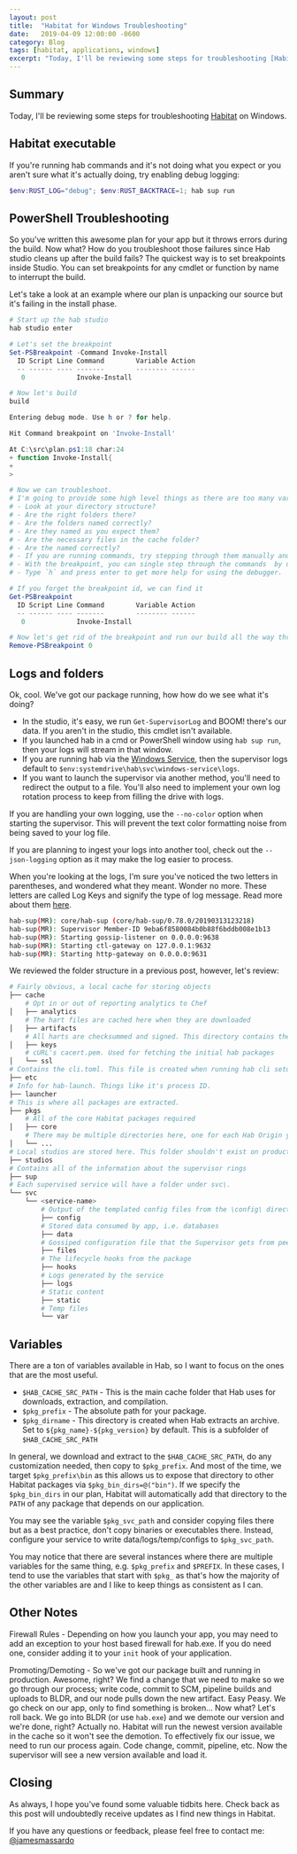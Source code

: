 ```yaml
---
layout: post
title:  "Habitat for Windows Troubleshooting"
date:   2019-04-09 12:00:00 -0600
category: Blog
tags: [habitat, applications, windows]
excerpt: "Today, I'll be reviewing some steps for troubleshooting [Habitat](https://www.habitat.sh) on Windows."
---
```

## Summary

Today, I'll be reviewing some steps for troubleshooting [Habitat](https://www.habitat.sh) on Windows.

## Habitat executable

If you're running hab commands and it's not doing what you expect or you aren't sure what it's actually doing, try enabling debug logging:

``` PowerShell
$env:RUST_LOG="debug"; $env:RUST_BACKTRACE=1; hab sup run
```

## PowerShell Troubleshooting

So you've written this awesome plan for your app but it throws errors during the build. Now what? How do you troubleshoot those failures since Hab studio cleans up after the build fails? The quickest way is to set breakpoints inside Studio. You can set breakpoints for any cmdlet or function by name to interrupt the build.

Let's take a look at an example where our plan is unpacking our source but it's failing in the install phase.

``` PowerShell
# Start up the hab studio
hab studio enter

# Let's set the breakpoint
Set-PSBreakpoint -Command Invoke-Install
  ID Script Line Command        Variable Action
  -- ------ ---- -------        -------- ------
   0             Invoke-Install

# Now let's build
build

Entering debug mode. Use h or ? for help.

Hit Command breakpoint on 'Invoke-Install'

At C:\src\plan.ps1:18 char:24
+ function Invoke-Install{
+
>

# Now we can troubleshoot.
# I'm going to provide some high level things as there are too many variations to get specific here.
# - Look at your directory structure?
# - Are the right folders there?
# - Are the folders named correctly?
# - Are they named as you expect them?
# - Are the necessary files in the cache folder?
# - Are the named correctly?
# - If you are running commands, try stepping through them manually and review the output.
# - With the breakpoint, you can single step through the commands  by using the `StepInto` option.
# - Type `h` and press enter to get more help for using the debugger.
```

```PowerShell
# If you forget the breakpoint id, we can find it
Get-PSBreakpoint
  ID Script Line Command        Variable Action
  -- ------ ---- -------        -------- ------
   0             Invoke-Install

# Now let's get rid of the breakpoint and run our build all the way through
Remove-PSBreakpoint 0
```

## Logs and folders

Ok, cool. We've got our package running, how how do we see what it's doing?

* In the studio, it's easy, we run `Get-SupervisorLog` and BOOM! there's our data. If you aren't in the studio, this cmdlet isn't available.
* If you launched hab in a cmd or PowerShell window using `hab sup run`, then your logs will stream in that window.
* If you are running hab via the [Windows Service](https://github.com/habitat-sh/habitat/tree/master/components/windows-service), then the supervisor logs default to `$env:systemdrive\hab\svc\windows-service\logs`.
* If you want to launch the supervisor via another method, you'll need to redirect the output to a file. You'll also need to implement your own log rotation process to keep from filling the drive with logs.

If you are handling your own logging, use the `--no-color` option when starting the supervisor. This will prevent the text color formatting noise from being saved to your log file.

If you are planning to ingest your logs into another tool, check out the `--json-logging` option as it may make the log easier to process.

When you're looking at the logs, I'm sure you've noticed the two letters in parentheses, and wondered what they meant. Wonder no more. These letters are called Log Keys and signify the type of log message. Read more about them [here](https://www.habitat.sh/docs/reference/#sup-log-keys).

``` bash
hab-sup(MR): core/hab-sup (core/hab-sup/0.78.0/20190313123218)
hab-sup(MR): Supervisor Member-ID 9eba6f8580084b0b88f6bddb008e1b13
hab-sup(MR): Starting gossip-listener on 0.0.0.0:9638
hab-sup(MR): Starting ctl-gateway on 127.0.0.1:9632
hab-sup(MR): Starting http-gateway on 0.0.0.0:9631
```

We reviewed the folder structure in a previous post, however, let's review:

``` bash
# Fairly obvious, a local cache for storing objects
├── cache
    # Opt in or out of reporting analytics to Chef
│   ├── analytics
    # The hart files are cached here when they are downloaded
│   ├── artifacts
    # All harts are checksummed and signed. This directory contains the public keys used to validate those signatures
│   ├── keys
    # cURL's cacert.pem. Used for fetching the initial hab packages
│   └── ssl
# Contains the cli.toml. This file is created when running hab cli setup
├── etc
# Info for hab-launch. Things like it's process ID.
├── launcher
# This is where all packages are extracted.
├── pkgs
    # All of the core Habitat packages required
│   ├── core
    # There may be multiple directories here, one for each Hab Origin you use/depend on.
│   └── ...
# Local studios are stored here. This folder shouldn't exist on production machines.
├── studios
# Contains all of the information about the supervisor rings
├── sup
# Each supervised service will have a folder under svc\.
└── svc
    └── <service-name>
        # Output of the templated config files from the \config\ directory in your hab package
        ├── config
        # Stored data consumed by app, i.e. databases
        ├── data
        # Gossiped configuration file that the Supervisor gets from peers in the ring
        ├── files
        # The lifecycle hooks from the package
        ├── hooks
        # Logs generated by the service
        ├── logs
        # Static content
        ├── static
        # Temp files
        └── var
```

## Variables

There are a ton of variables available in Hab, so I want to focus on the ones that are the most useful.

* `$HAB_CACHE_SRC_PATH` - This is the main cache folder that Hab uses for downloads, extraction, and compilation.
* `$pkg_prefix` - The absolute path for your package.
* `$pkg_dirname` - This directory is created when Hab extracts an archive. Set to `${pkg_name}-${pkg_version}` by default. This is a subfolder of `$HAB_CACHE_SRC_PATH`

In general, we download and extract to the `$HAB_CACHE_SRC_PATH`, do any customization needed, then copy to `$pkg_prefix`. And most of the time, we target `$pkg_prefix\bin` as this allows us to expose that directory to other Habitat packages via `$pkg_bin_dirs=@("bin")`. If we specify the `$pkg_bin_dirs` in our plan, Habitat will automatically add that directory to the `PATH` of any package that depends on our application.

You may see the variable `$pkg_svc_path` and consider copying files there but as a best practice, don't copy binaries or executables there. Instead, configure your service to write data/logs/temp/configs to `$pkg_svc_path`.

You may notice that there are several instances where there are multiple variables for the same thing, e.g. `$pkg_prefix` and `$PREFIX`. In these cases, I tend to use the variables that start with `$pkg_` as that's how the majority of the other variables are and I like to keep things as consistent as I can.

## Other Notes

Firewall Rules - Depending on how you launch your app, you may need to add an exception to your host based firewall for hab.exe. If you do need one, consider adding it to your `init` hook of your application.

Promoting/Demoting - So we've got our package built and running in production. Awesome, right? We find a change that we need to make so we go through our process; write code, commit to SCM, pipeline builds and uploads to BLDR, and our node pulls down the new artifact. Easy Peasy. We go check on our app, only to find something is broken... Now what? Let's roll back. We go into BLDR (or use `hab.exe`) and we demote our version and we're done, right? Actually no. Habitat will run the newest version available in the cache so it won't see the demotion. To effectively fix our issue, we need to run our process again. Code change, commit, pipeline, etc. Now the supervisor will see a new version available and load it.

## Closing

As always, I hope you've found some valuable tidbits here. Check back as this post will undoubtedly receive updates as I find new things in Habitat.

If you have any questions or feedback, please feel free to contact me: [@jamesmassardo](https://twitter.com/jamesmassardo)
